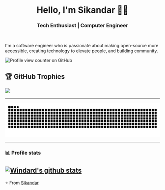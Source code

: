 
<h1 align="center"> Hello, I'm Sikandar 👨‍💻 </h1>

<h3 align="center">  Tech Enthusiast | Computer Engineer </h3> <br>

I'm a software engineer who is passionate about making open-source more accessible, creating technology to elevate people, and building community.

![Profile view counter on GitHub](https://komarev.com/ghpvc/?username=Sikandarkhan&style=flat-square&label=PROFILE+VIEWS)



## 🏆 GitHub Trophies
![](https://github-profile-trophy.vercel.app/?username=Sikandarkhan&theme=ambient_gradient&no-frame=false&no-bg=false&margin-w=4)

---------------------------------------------------------------------------------------------------------------------------------------------------------------------------------

![](https://raw.githubusercontent.com/Sikandarkhan/Sikandarkhan/refs/heads/output/github-contribution-grid-snake.svg)

---------------------------------------------------------------------------------------------------------------------------------------------------------------------------------


### 📊 Profile stats
[![Windard's github stats](https://github-readme-stats.vercel.app/api?username=Sikandarkhan&show_icons=true&theme=radical)](https://github.com/Sikandarkhan)
---
⭐️ From [Sikandar](https://github.com/Sikandarkhan/)


